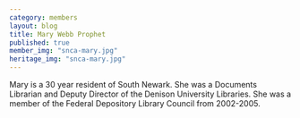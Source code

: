 ```yaml
---
category: members
layout: blog
title: Mary Webb Prophet
published: true
member_img: "snca-mary.jpg"
heritage_img: "snca-mary.jpg"
---
```


Mary is a 30 year resident of South Newark.  She was a Documents Librarian and Deputy Director of the Denison University Libraries.  She was a member of the Federal Depository Library Council from 2002-2005.
